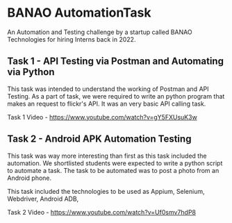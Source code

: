 
# BANAO AutomationTask

An Automation and Testing challenge by a startup called BANAO Technologies for hiring Interns back in 2022.



## Task 1 - API Testing via Postman and Automating via Python

This task was intended to understand the working of Postman and API Testing. As a part of task, we were required to write an 
python program that makes an request to flickr's API. It was an very basic API calling task.

Task 1 Video - https://www.youtube.com/watch?v=gY5FXUsuK3w

## Task 2 - Android APK Automation Testing 

This task was way more interesting than first as this task included the automation. We shortlisted students were expected to write a python script to automate a task. The task to be automated was to post a photo from an Android phone.

This task included the technologies to be used as Appium, Selenium, Webdriver, Android ADB,
 
Task 2 Video - https://www.youtube.com/watch?v=Uf0smv7hdP8
